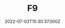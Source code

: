 ---
title: "F9"
year: 2021
date: 2022-07-03T15:30:37.000Z
permalink: /almanac/movies/2022-07-03-f9/index.html
link: https://letterboxd.com/rknightuk/film/f9/1/
rating: 3
---